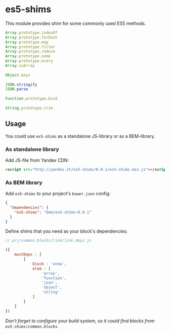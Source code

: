 es5-shims
=========

This module provides shim for some commonly used ES5 methods.

```js
Array.prototype.indexOf
Array.prototype.forEach
Array.prototype.map
Array.prototype.filter
Array.prototype.reduce
Array.prototype.some
Array.prototype.every
Array.isArray
  
Object.keys
  
JSON.stringify
JSON.parse
  
Function.prototype.bind
  
String.prototype.trim
```

## Usage

You could use `es5-shims` as a standalone JS-library or as a BEM-library.

### As standalone library

Add JS-file from Yandex CDN:

```html
<script src="http://yandex.st/es5-shims/0.0.1/es5-shims.min.js"></script>>
```

### As BEM library

Add `es5-shims` to your project's `bower.json` config:

```json
{
  "dependencies": {
    "es5-shims": "bem/es5-shims~0.0.1"
  }
}
```

Define shims that you need as your block's dependencies:

```js
// prj/common.blocks/link/link.deps.js

({
    mustDeps : [
        {
            block : 'ecma',
            elem : [
                'array',
                'function',
                'json',
                'object',
                'string'
            ]
        }
    ]
})
```

*Don't forget to configure your build system, so it could find blocks from `es5-shims/common.blocks`.*

